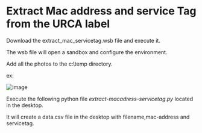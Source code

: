 # Extract Mac address and service Tag from the URCA label

Download the extract_mac_servicetag.wsb file and execute it.

The wsb file will open a sandbox and configure the environment.

Add all the photos to the c:\temp directory.

ex:

![image](https://user-images.githubusercontent.com/1507737/215078907-355adccf-ca0f-46c3-b372-511b0ef10684.png)


Execute the following python file  *extract-macadress-servicetag.py* located in the desktop.

It will create a data.csv file in the desktop with filename,mac-address and servicetag.
